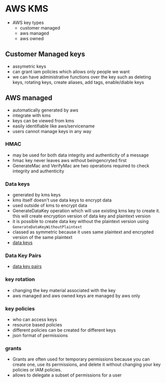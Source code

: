 # AWS KMS

- AWS key types
    - customer managed
    - aws managed
    - aws owned
 
## Customer Managed keys
- assymetric keys
- can grant iam policies which allows only people we want
- we can have administrative functions over the key such as deleting keys, rotating keys, create aliases, add tags, enable/diable keys

## AWS managed
- automatically generated by aws
- integrate with kms
- keys can be viewed from kms
- easily identifiable like aws/servicename
- users cannot manage keys in any way

### HMAC
- may be used for both data integrity and authenticity of a message
- hmac key never leaves aws without beingencryted first
- GenerateMac and VerifyMac are two operations required to check integrity and authenticity

### Data keys
- generated by kms keys
- kms itself doesn't use data keys to encrypt data
- used outside of kms to encrypt data
- GenerateDataKey operation which will use existing kms key to create it. this will create encryption version of data key and plaintext version
- it is possible to create data key without the plaintext version using ```GenerateDataKeyWithoutPlaintext```
- classed as symmetric because it uses same plaintext and encrypted version of the same plaintext
- [data keys](https://docs.aws.amazon.com/kms/latest/developerguide/concepts.html#data-keys)

### Data Key Pairs
- [data key pairs](https://docs.aws.amazon.com/kms/latest/developerguide/concepts.html#data-key-pairs)
  
### key rotation
- changing the key material associated with the key
- aws managed and aws owned keys are managed by aws only


### key policies
- who can access keys
- resource based policies
- different policies can be created for different keys
- json format of permissions

### grants
- Grants are often used for temporary permissions because you can create one, use its permissions, and delete it without changing your key policies or IAM policies.
- allows to delegate a subset of permissions for a user
























